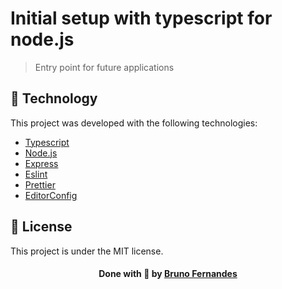 # Initial setup with typescript for node.js
> Entry point for future applications

## :rocket: Technology

This project was developed with the following technologies:

- [Typescript](https://www.typescriptlang.org/)
- [Node.js](https://nodejs.org/en/)
- [Express](https://expressjs.com/pt-br/)
- [Eslint](https://eslint.org/)
- [Prettier](https://prettier.io/)
- [EditorConfig](https://editorconfig.org/)


## :memo: License

This project is under the MIT license.

<h4 align="center">
    Done with 💜 by <a href="https://www.linkedin.com/in/bruno-fernandes-517026187/" target="_blank">Bruno Fernandes</a>
</h4>
